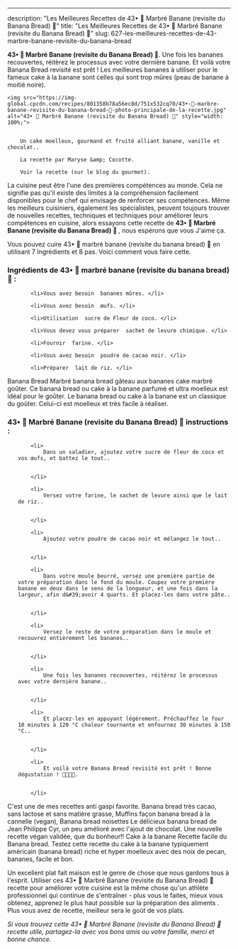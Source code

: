 ---
description: "Les Meilleures Recettes de 43• 🍌 Marbré Banane (revisite du Banana Bread) 🍞"
title: "Les Meilleures Recettes de 43• 🍌 Marbré Banane (revisite du Banana Bread) 🍞"
slug: 627-les-meilleures-recettes-de-43-marbre-banane-revisite-du-banana-bread

<p>
	<strong>43• 🍌 Marbré Banane (revisite du Banana Bread) 🍞</strong>. 
	Une fois les bananes recouvertes, réitèrez le processus avec votre dernière banane. Et voilà votre Banana Bread revisité est prêt ! Les meilleures bananes à utiliser pour le fameux cake à la banane sont celles qui sont trop mûres (peau de banane à moitié noire).
</p>
<p>
	
	<img src="https://img-global.cpcdn.com/recipes/801358b78a56ec8d/751x532cq70/43•-🍌-marbre-banane-revisite-du-banana-bread-🍞-photo-principale-de-la-recette.jpg" alt="43• 🍌 Marbré Banane (revisite du Banana Bread) 🍞" style="width: 100%;">
	
	
		Un cake moelleux, gourmand et fruité alliant banane, vanille et chocolat..
	
		La recette par Maryse &amp; Cocotte.
	
		Voir la recette (sur le blog du gourmet).
	
</p>

La cuisine peut être l'une des premières compétences au monde. Cela ne signifie pas qu'il existe des limites à la compréhension facilement disponibles pour le chef qui envisage de renforcer ses compétences. Même les meilleurs cuisiniers, également les spécialistes, peuvent toujours trouver de nouvelles recettes, techniques et techniques pour améliorer leurs compétences en cuisine, alors essayons cette recette de <strong> 43• 🍌 Marbré Banane (revisite du Banana Bread) 🍞 </strong>, nous espérons que vous J'aime ça.

<!--inarticleads1-->

Vous pouvez cuire 43• 🍌 marbré banane (revisite du banana bread) 🍞 en utilisant 7 Ingrédients et 8 pas. Voici comment vous faire cette.

<h3>Ingrédients de 43• 🍌 marbré banane (revisite du banana bread) 🍞 :</h3>

<ol>
	
		<li>Vous avez besoin  bananes mûres. </li>
	
		<li>Vous avez besoin  œufs. </li>
	
		<li>Utilisation  sucre de Fleur de coco. </li>
	
		<li>Vous devez vous préparer  sachet de levure chimique. </li>
	
		<li>Fournir  farine. </li>
	
		<li>Vous avez besoin  poudre de cacao noir. </li>
	
		<li>Préparer  lait de riz. </li>
	
</ol>

Banana Bread Marbré banana bread gâteau aux bananes cake marbré goûter. Ce banana bread ou cake à la banane parfumé et ultra moelleux est idéal pour le goûter. Le banana bread ou cake à la banane est un classique du goûter. Celui-ci est moelleux et très facile à réaliser. 

<!--inarticleads2-->

<h3>43• 🍌 Marbré Banane (revisite du Banana Bread) 🍞 instructions :</h3>

<ol>
	
		<li>
			Dans un saladier, ajoutez votre sucre de fleur de coco et vos œufs, et battez le tout..
			
			
		</li>
	
		<li>
			Versez votre farine, le sachet de levure ainsi que le lait de riz..
			
			
		</li>
	
		<li>
			Ajoutez votre poudre de cacao noir et mélangez le tout..
			
			
		</li>
	
		<li>
			Dans votre moule beurré, versez une première partie de votre préparation dans le fond du moule. Coupez votre première banane en deux dans le sens de la longueur, et une fois dans la largeur, afin d&#39;avoir 4 quarts. Et placez-les dans votre pâte..
			
			
		</li>
	
		<li>
			Versez le reste de votre préparation dans le moule et recouvrez entièrement les bananes..
			
			
		</li>
	
		<li>
			Une fois les bananes recouvertes, réitèrez le processus avec votre dernière banane..
			
			
		</li>
	
		<li>
			Et placez-les en appuyant légèrement. Préchauffez le four 10 minutes à 120 °C chaleur tournante et enfournez 30 minutes à 150 °C..
			
			
		</li>
	
		<li>
			Et voilà votre Banana Bread revisité est prêt ! Bonne dégustation ! 💪🏽🍌🍞.
			
			
		</li>
	
</ol>

C&#39;est une de mes recettes anti gaspi favorite. Banana bread très cacao, sans lactose et sans matière grasse, Muffins façon banana bread à la cannelle (vegan), Banana bread noisettes Le délicieux banana bread de Jean Philippe Cyr, un peu amélioré avec l&#39;ajout de chocolat. Une nouvelle recette végan validée, que du bonheur!! Cake à la banane Recette facile du Banana bread. Testez cette recette du cake à la banane typiquement américain (banana bread) riche et hyper moelleux avec des noix de pecan, bananes, facile et bon. 

<!--inarticleads1-->

<p>
Un excellent plat fait maison est le genre de chose que nous gardons tous à l'esprit. Utiliser ces 43• 🍌 Marbré Banane (revisite du Banana Bread) 🍞 recette pour améliorer votre cuisine est la même chose qu'un athlète professionnel qui continue de s'entraîner - plus vous le faites, mieux vous obtenez, apprenez le plus haut possible sur la préparation des aliments . Plus vous avez de recette, meilleur sera le goût de vos plats.
</p>

<p>
<i>Si vous trouvez cette 43• 🍌 Marbré Banane (revisite du Banana Bread) 🍞 recette utile, partagez-la avec vos bons amis ou votre famille, merci et bonne chance.</i>
</p>
